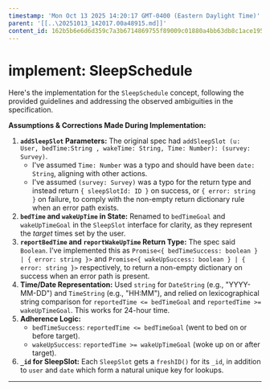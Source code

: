 ```yaml
---
timestamp: 'Mon Oct 13 2025 14:20:17 GMT-0400 (Eastern Daylight Time)'
parent: '[[..\20251013_142017.00a48915.md]]'
content_id: 162b5b6e6d6d359c7a3b6714869755f89009c01880a4bb63db8c1ace1952b755
---
```


# implement: SleepSchedule

Here's the implementation for the `SleepSchedule` concept, following the provided guidelines and addressing the observed ambiguities in the specification.

**Assumptions & Corrections Made During Implementation:**

1. **`addSleepSlot` Parameters:** The original spec had `addSleepSlot (u: User, bedTime:String , wakeTime: String, Time: Number): (survey: Survey)`.
   * I've assumed `Time: Number` was a typo and should have been `date: String`, aligning with other actions.
   * I've assumed `(survey: Survey)` was a typo for the return type and instead return `{ sleepSlotId: ID }` on success, or `{ error: string }` on failure, to comply with the non-empty return dictionary rule when an error path exists.
2. **`bedTime` and `wakeUpTime` in State:** Renamed to `bedTimeGoal` and `wakeUpTimeGoal` in the `SleepSlot` interface for clarity, as they represent the *target* times set by the user.
3. **`reportBedTime` and `reportWakeUpTime` Return Type:** The spec said `Boolean`. I've implemented this as `Promise<{ bedTimeSuccess: boolean } | { error: string }>` and `Promise<{ wakeUpSuccess: boolean } | { error: string }>` respectively, to return a non-empty dictionary on success when an error path is present.
4. **Time/Date Representation:** Used `string` for `DateString` (e.g., "YYYY-MM-DD") and `TimeString` (e.g., "HH:MM"), and relied on lexicographical string comparison for `reportedTime <= bedTimeGoal` and `reportedTime >= wakeUpTimeGoal`. This works for 24-hour time.
5. **Adherence Logic:**
   * `bedTimeSuccess`: `reportedTime <= bedTimeGoal` (went to bed on or before target).
   * `wakeUpSuccess`: `reportedTime >= wakeUpTimeGoal` (woke up on or after target).
6. **`_id` for SleepSlot:** Each `SleepSlot` gets a `freshID()` for its `_id`, in addition to `user` and `date` which form a natural unique key for lookups.

***
